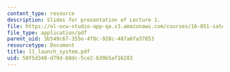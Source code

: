 ```yaml
---
content_type: resource
description: Slides for presentation of Lecture 1.
file: https://ol-ocw-studio-app-qa.s3.amazonaws.com/courses/16-851-satellite-engineering-fall-2003/50f5d348d79d68dc5ce2b39b5af16283_l1_launch_system.pdf
file_type: application/pdf
parent_uid: 3b549c67-355e-4f8c-928c-487a6fa37853
resourcetype: Document
title: l1_launch_system.pdf
uid: 50f5d348-d79d-68dc-5ce2-b39b5af16283
---
```

